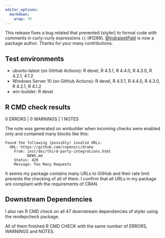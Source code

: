 ```yaml
---
editor_options: 
  markdown: 
    wrap: 79
---
```


This release fixes a bug related that prevented {styler} to format code with 
comments in curly-curly expressions `{{` (#1269).
[&#x0040;IndrajeetPatil](https://github.com/IndrajeetPatil) is now a package 
author. Thanks for your many contributions.


## Test environments

-   ubuntu-latest (on GitHub Actions): R devel, R 4.5.1, R 4.4.0, R 4.3.0, R 4.2.1, 4.1.2
-   Windows Server 10 (on GitHub Actions): R devel, R 4.5.1, R 4.4.0, R 4.3.0, R 4.2.1, R 4.1.2
-   win-builder: R devel

## R CMD check results

0 ERRORS \| 0 WARNINGS \| 1 NOTES

The note was generated on winbuilder when incoming checks were enabled only and
contained many blocks like this:

    Found the following (possibly) invalid URLs:
      URL: https://github.com/ropensci/drake
        From: inst/doc/third-party-integrations.html
              NEWS.md
        Status: 429
        Message: Too Many Requests

It seems my package contains many URLs to GitHub and their rate limit prevents
the checking of all of them. I confirm that all URLs in my package are
compliant with the requirements of CRAN.

## Downstream Dependencies

I also ran R CMD check on all 47 downstream dependencies of styler using the
revdepcheck package.

All of them finished R CMD CHECK with the same number of ERRORS, WARNINGS and 
NOTES.
